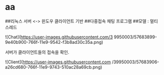 # aa

##리눅스 서버 <-> 윈도우 클라이언트 기반
##다중접속 채팅 프로그램
##모델 : 멀티스레드

![Chat](https://user-images.githubusercontent.com/3
9950003/57683899-9e40b900-766f-11e9-9542-f3b8ad30c35a.png)

서버가 클라이언트들의 접속을 확인.

![Client](https://user-images.githubusercontent.com
/39950003/57683906-a26cd680-766f-11e9-9743-510ac28a69cb.png)

